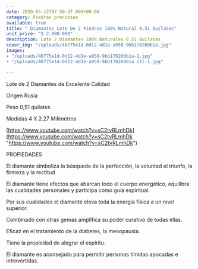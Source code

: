 ```yaml
---
date: 2020-05-12T07:59:37.000+00:00
category: Piedras preciosas
available: true
title: " Diamantes Lote De 2 Piedras 100% Natural 0.51 Quilates"
unit_price: "$ 2.800.000"
description: Lote 2 Diamantes 100% Naturales 0.51 Quilates
cover_img: "/uploads/40775e1d-0d12-4d1e-a958-9bb178260b1a.jpg"
images:
- "/uploads/40775e1d-0d12-4d1e-a958-9bb178260b1a-1.jpg"
- "/uploads/40775e1d-0d12-4d1e-a958-9bb178260b1a (1)-1.jpg"

---
```

Lote de 2 Diamantes de Excelente Calidad 

Origen Rusia 

Peso 0,51 quilates

Medidas 4 X 2.27 Milímetros 

[https://www.youtube.com/watch?v=sC2tvRLmhDk](https://www.youtube.com/watch?v=sC2tvRLmhDk "https://www.youtube.com/watch?v=sC2tvRLmhDk")

PROPIEDADES 

El diamante simboliza la búsqueda de la perfección, la voluntad el triunfo, la firmeza y la rectitud

El diamante tiene efectos que abarcan todo el cuerpo energético, equilibra las cualidades personales y participa como guía espiritual.

Por sus cualidades el diamante eleva toda la energía física a un nivel superior.

Combinado con otras gemas amplifica su poder curativo de todas ellas.

Eficaz en el tratamiento de la diabetes, la menopausia.

Tiene la propiedad de alegrar el espíritu.

El diamante es aconsejado para permitir personas tímidas apocadas e introvertidas.